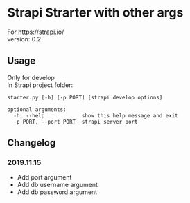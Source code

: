 # Strapi Strarter with other args

For https://strapi.io/  
version: 0.2

## Usage

Only for develop  
In Strapi project folder:  
```
starter.py [-h] [-p PORT] [strapi develop options]

optional arguments:
  -h, --help            show this help message and exit
  -p PORT, --port PORT  strapi server port
```

## Changelog

### 2019.11.15
- Add port argument
- Add db username argument
- Add db password argument
